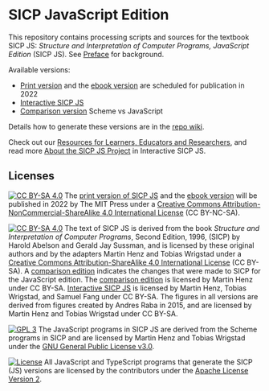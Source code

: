 # SICP JavaScript Edition

This repository contains processing scripts and sources for the textbook SICP JS: *Structure and Interpretation of Computer Programs, JavaScript Edition* (SICP JS). See [Preface](https://sourceacademy.org/sicpjs/prefaces03) for background.

Available versions: 
* [Print version](https://mitpress.mit.edu/books/structure-and-interpretation-computer-programs-1) and the [ebook version](https://www.amazon.com/Structure-Interpretation-Computer-Programs-Engineering-ebook-dp-B094X8316F/dp/B094X8316F/ref=mt_other?_encoding=UTF8&me=&qid=) are scheduled for publication in 2022
* [Interactive SICP JS](https://sourceacademy.org/sicpjs)
* [Comparison version](http://sicp.sourceacademy.org) Scheme vs JavaScript

Details how to generate these versions are in the [repo wiki](https://github.com/source-academy/sicp/wiki).

Check out our [Resources for Learners, Educators and Researchers](https://about.sourceacademy.org/), and read more [About the SICP JS Project](https://sourceacademy.org/sicpjs/making-of) in Interactive SICP JS.

## Licenses

[![CC BY-SA 4.0][cc-by-nc-sa-image]][cc-by-nc-sa] 
The [print version of SICP JS](https://mitpress.mit.edu/books/structure-and-interpretation-computer-programs-1) and the [ebook version](https://www.amazon.com/Structure-Interpretation-Computer-Programs-Engineering-ebook-dp-B094X8316F/dp/B094X8316F/ref=mt_other?_encoding=UTF8&me=&qid=) will be published in 2022 by The MIT Press under a [Creative Commons Attribution-NonCommercial-ShareAlike 4.0 International License](cc-by-nc-sa) (CC BY-NC-SA). 

[![CC BY-SA 4.0][cc-by-sa-image]][cc-by-sa] 
The text of SICP JS is derived from the book *Structure and Interpretation of Computer Programs*, Second Edition, 1996, (SICP) by Harold Abelson and Gerald Jay Sussman, and is licensed by these original authors and by the adapters Martin Henz and Tobias Wrigstad under a [Creative Commons Attribution-ShareAlike 4.0 International License](cc-by-sa) (CC BY-SA). A [comparison edition](http://sicp.sourceacademy.org) indicates the changes that were made to SICP for the JavaScript edition. The [comparison edition](http://sicp.sourceacademy.org) is licensed by Martin Henz under CC BY-SA. [Interactive SICP JS](https://sourceacademy.org/sicpjs) is licensed by Martin Henz, Tobias Wrigstad, and Samuel Fang under CC BY-SA. The figures in all versions are derived from figures created by Andres Raba in 2015, and are licensed by Martin Henz and Tobias Wrigstad under CC BY-SA.

[![GPL 3][gpl3-image]][gpl3]
The JavaScript programs in SICP JS are derived from the Scheme programs in SICP and are licensed by Martin Henz and Tobias Wrigstad under the [GNU General Public License v3.0](gpl3). 

[![License](https://img.shields.io/badge/License-Apache%202.0-blue.svg)](https://opensource.org/licenses/Apache-2.0)
All JavaScript and TypeScript programs that generate the SICP (JS) versions are licensed by the contributors under the [Apache License Version 2][apache2].

[cc-by-sa]: http://creativecommons.org/licenses/by-sa/4.0/
[cc-by-sa-image]: https://licensebuttons.net/l/by-sa/4.0/88x31.png
[cc-by-nc-sa]: http://creativecommons.org/licenses/by-nc-sa/4.0/
[cc-by-nc-sa-image]: https://licensebuttons.net/l/by-nc-sa/4.0/88x31.png
[gpl3]: https://www.gnu.org/licenses/gpl-3.0.en.html
[gpl3-image]: https://upload.wikimedia.org/wikipedia/commons/thumb/7/79/License_icon-gpl.svg/50px-License_icon-gpl.svg.png
[apache2]: https://www.apache.org/licenses/LICENSE-2.0.txt


